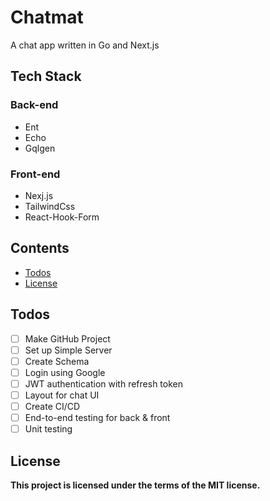 # Chatmat
A chat app written in Go and Next.js

## Tech Stack

### Back-end
- Ent
- Echo
- Gqlgen

### Front-end
- Nexj.js
- TailwindCss
- React-Hook-Form

## Contents
- [Todos](#todos)
- [License](#license)

## Todos
- [ ] Make GitHub Project
- [ ] Set up Simple Server
- [ ] Create Schema
- [ ] Login using Google
- [ ] JWT authentication with refresh token
- [ ] Layout for chat UI
- [ ] Create CI/CD
- [ ] End-to-end testing for back & front
- [ ] Unit testing

## License
**This project is licensed under the terms of the MIT license.**
